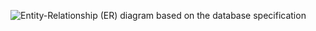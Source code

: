 ![Entity-Relationship (ER) diagram based on the database specification](ERD/requirements-Page1.drawio.svg)
